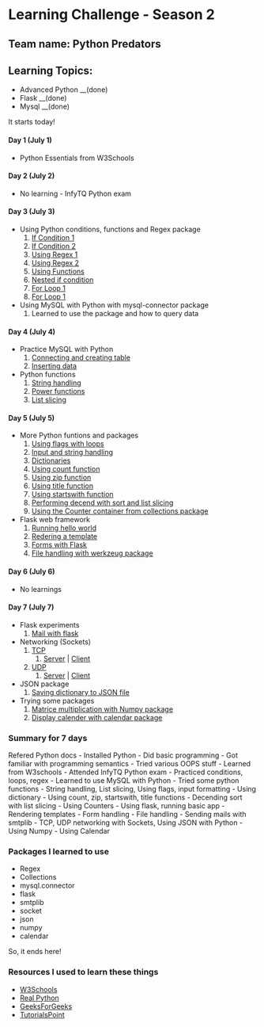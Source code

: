 # Learning Challenge - Season 2
## Team name: Python Predators

## Learning Topics:
- Advanced Python __(done)
- Flask __(done)
- Mysql __(done)

It starts today!

#### Day 1 (July 1)
- Python Essentials from W3Schools

#### Day 2 (July 2)
- No learning - InfyTQ Python exam

#### Day 3 (July 3)
- Using Python conditions, functions and Regex package
  1. [If Condition 1](https://github.com/NAVHITS/py_exps/blob/master/beginner/set1.py)
  2. [If Condition 2](https://github.com/NAVHITS/py_exps/blob/master/beginner/set2.py)
  3. [Using Regex 1](https://github.com/NAVHITS/py_exps/blob/master/beginner/set3.py)
  4. [Using Regex 2](https://github.com/NAVHITS/py_exps/blob/master/beginner/set4.py)
  5. [Using Functions](https://github.com/NAVHITS/py_exps/blob/master/beginner/set5.py)
  6. [Nested if condition](https://github.com/NAVHITS/py_exps/blob/master/beginner/set6.py)
  7. [For Loop 1](https://github.com/NAVHITS/py_exps/blob/master/beginner/set7.py)
  8. [For Loop 1](https://github.com/NAVHITS/py_exps/blob/master/beginner/set8.py)
- Using MySQL with Python with mysql-connector package
  1. Learned to use the package and how to query data

#### Day 4 (July 4)
- Practice MySQL with Python
  1. [Connecting and creating table](https://github.com/NAVHITS/py_exps/blob/master/mysql/set1.py)
  2. [Inserting data](https://github.com/NAVHITS/py_exps/blob/master/mysql/set2.py)
- Python functions
  1. [String handling](https://github.com/NAVHITS/py_exps/blob/master/beginner/set10.py)
  2. [Power functions](https://github.com/NAVHITS/py_exps/blob/master/beginner/set11.py)
  3. [List slicing](https://github.com/NAVHITS/py_exps/blob/master/beginner/set12.py)

#### Day 5 (July 5)
- More Python funtions and packages
  1. [Using flags with loops](https://github.com/NAVHITS/py_exps/blob/master/beginner/set13.py)
  2. [Input and string handling](https://github.com/NAVHITS/py_exps/blob/master/beginner/set16.py)
  3. [Dictionaries](https://github.com/NAVHITS/py_exps/blob/master/player/set5.py)
  4. [Using count function](https://github.com/NAVHITS/py_exps/blob/master/player/set6.py)
  5. [Using zip function](https://github.com/NAVHITS/py_exps/blob/master/player/set7.py)
  6. [Using title function](https://github.com/NAVHITS/py_exps/blob/master/player/set8.py)
  7. [Using startswith function](https://github.com/NAVHITS/py_exps/blob/master/player/set11.py)
  8. [Performing decend with sort and list slicing](https://github.com/NAVHITS/py_exps/blob/master/hunter/set2.py)
  9. [Using the Counter container from collections package](https://github.com/NAVHITS/py_exps/blob/master/hunter/set1.py)
- Flask web framework
  1. [Running hello world](https://github.com/NAVHITS/py_exps/blob/master/flask/set1.py)
  2. [Redering a template](https://github.com/NAVHITS/py_exps/blob/master/flask/set2.py)
  3. [Forms with Flask](https://github.com/NAVHITS/py_exps/blob/master/flask/set3.py)
  4. [File handling with werkzeug package](https://github.com/NAVHITS/py_exps/blob/master/flask/set4.py)
  
 #### Day 6 (July 6)
 - No learnings
 
 #### Day 7 (July 7)
- Flask experiments
  1. [Mail with flask](https://github.com/NAVHITS/py_exps/blob/master/flask/set5.py)
- Networking (Sockets)
  1. [TCP](https://github.com/NAVHITS/py_exps/blob/master/networking)
      1. [Server](https://github.com/NAVHITS/py_exps/blob/master/networking/set1_s.py) | [Client](https://github.com/NAVHITS/py_exps/blob/master/networking/set1_c.py)
  2. [UDP](https://github.com/NAVHITS/py_exps/blob/master/networking)
      1. [Server](https://github.com/NAVHITS/py_exps/blob/master/networking/set2_s.py) | [Client](https://github.com/NAVHITS/py_exps/blob/master/networking/set2_c.py)
- JSON package
  1. [Saving dictionary to JSON file](https://github.com/NAVHITS/py_exps/blob/master/json/set1.py)
- Trying some packages 
  1. [Matrice multiplication with Numpy package](https://github.com/NAVHITS/py_exps/blob/master/package_exps/set1.py)
  2. [Display calender with calendar package](https://github.com/NAVHITS/py_exps/blob/master/package_exps/set2.py)
  
### Summary for 7 days
Refered Python docs - Installed Python - Did basic programming - Got familiar with programming semantics - Tried various OOPS stuff - Learned from W3schools - Attended InfyTQ Python exam - Practiced conditions, loops, regex - Learned to use MySQL with Python - Tried some python functions - String handling, List slicing, Using flags, input formatting - Using dictionary - Using count, zip, startswith, title functions - Decending sort with list slicing - Using Counters - Using flask, running basic app - Rendering templates - Form handling - File handling - Sending mails with smtplib - TCP, UDP networking with Sockets, Using JSON with Python - Using Numpy - Using Calendar

### Packages I learned to use
* Regex
* Collections
* mysql.connector
* flask
* smtplib
* socket
* json
* numpy
* calendar

So, it ends here!

  ### Resources I used to learn these things
  * [W3Schools](https://www.w3schools.com/python/)
  * [Real Python](https://realpython.com/)
  * [GeeksForGeeks](https://www.geeksforgeeks.org/python-programming-language/)
  * [TutorialsPoint](https://www.tutorialspoint.com/python)
